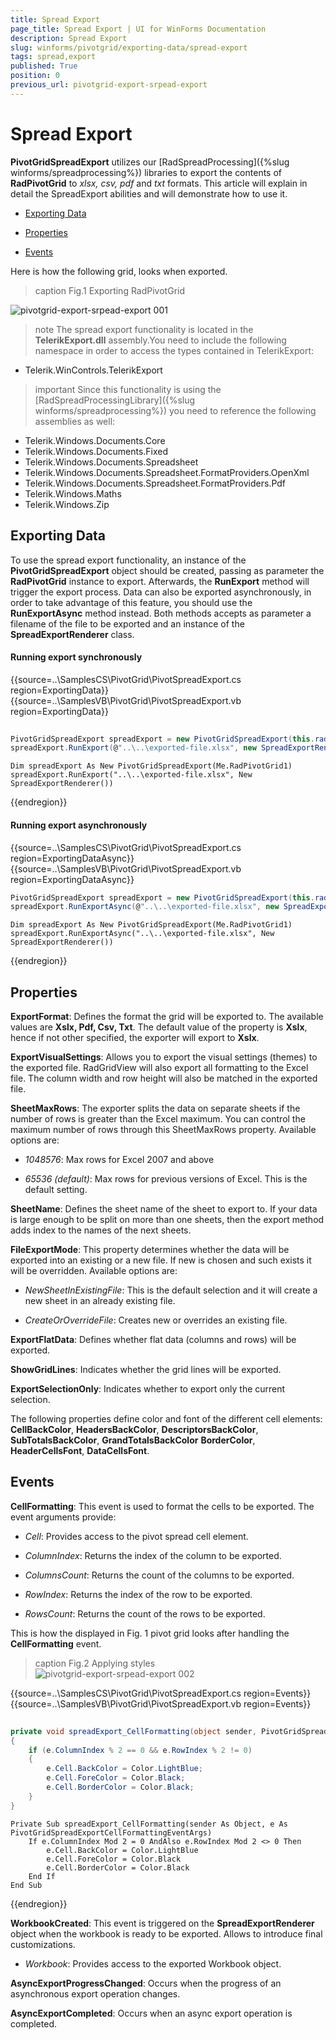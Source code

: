 ```yaml
---
title: Spread Export
page_title: Spread Export | UI for WinForms Documentation
description: Spread Export
slug: winforms/pivotgrid/exporting-data/spread-export
tags: spread,export
published: True
position: 0
previous_url: pivotgrid-export-srpead-export
---
```


# Spread Export

__PivotGridSpreadExport__ utilizes our [RadSpreadProcessing]({%slug winforms/spreadprocessing%}) libraries to export the contents of __RadPivotGrid__ to *xlsx, csv, pdf* and *txt* formats. This article will explain in detail the SpreadExport abilities and will demonstrate how to use it.

* [Exporting Data](#exporting-data)

* [Properties](#properties)

* [Events](#events)

Here is how the following grid, looks when exported.
      
>caption Fig.1 Exporting RadPivotGrid

![pivotgrid-export-srpead-export 001](images/pivotgrid-export-srpead-export001.png)

>note The spread export functionality is located in the __TelerikExport.dll__ assembly.You need to include the following namespace in order to access the types contained in TelerikExport:
* Telerik.WinControls.TelerikExport
>

>important Since this functionality is using the [RadSpreadProcessingLibrary]({%slug winforms/spreadprocessing%}) you need to reference the following assemblies as well:
* Telerik.Windows.Documents.Core
* Telerik.Windows.Documents.Fixed
* Telerik.Windows.Documents.Spreadsheet
* Telerik.Windows.Documents.Spreadsheet.FormatProviders.OpenXml
* Telerik.Windows.Documents.Spreadsheet.FormatProviders.Pdf
* Telerik.Windows.Maths
* Telerik.Windows.Zip
>


## Exporting Data

To use the spread export functionality, an instance of the __PivotGridSpreadExport__ object should be created, passing as parameter the __RadPivotGrid__ instance to export. Afterwards, the __RunExport__ method will trigger the export process. Data can also be exported asynchronously, in order to take advantage of this feature, you should use the __RunExportAsync__ method instead. Both methods accepts as parameter a filename of the file to be exported and an instance of the __SpreadExportRenderer__ class.

#### Running export synchronously

{{source=..\SamplesCS\PivotGrid\PivotSpreadExport.cs region=ExportingData}} 
{{source=..\SamplesVB\PivotGrid\PivotSpreadExport.vb region=ExportingData}} 

````C#
            
PivotGridSpreadExport spreadExport = new PivotGridSpreadExport(this.radPivotGrid1);
spreadExport.RunExport(@"..\..\exported-file.xlsx", new SpreadExportRenderer());

````
````VB.NET
Dim spreadExport As New PivotGridSpreadExport(Me.RadPivotGrid1)
spreadExport.RunExport("..\..\exported-file.xlsx", New SpreadExportRenderer())

````

{{endregion}}

#### Running export asynchronously

{{source=..\SamplesCS\PivotGrid\PivotSpreadExport.cs region=ExportingDataAsync}} 
{{source=..\SamplesVB\PivotGrid\PivotSpreadExport.vb region=ExportingDataAsync}} 

````C#
PivotGridSpreadExport spreadExport = new PivotGridSpreadExport(this.radPivotGrid1);
spreadExport.RunExportAsync(@"..\..\exported-file.xlsx", new SpreadExportRenderer());

````
````VB.NET
Dim spreadExport As New PivotGridSpreadExport(Me.RadPivotGrid1)
spreadExport.RunExportAsync("..\..\exported-file.xlsx", New SpreadExportRenderer())

````

{{endregion}}

## Properties

__ExportFormat__: Defines the format the grid will be exported to. The available values are __Xslx, Pdf, Csv, Txt__. The default value of the property is __Xslx__, hence if not other specified, the exporter will export to __Xslx__.

__ExportVisualSettings__: Allows you to export the visual settings (themes) to the exported file. RadGridView will also export all formatting to the Excel file. The column width and row height will also be matched in the exported file.

__SheetMaxRows__: Тhe exporter splits the data on separate sheets if the number of rows is greater than the Excel maximum. You can control the maximum number of rows through this SheetMaxRows property. Available options are:

* *1048576*: Max rows for Excel 2007 and above

* *65536 (default)*: Max rows for previous versions of Excel. This is the default setting.

__SheetName__: Defines the sheet name of the sheet to export to. If your data is large enough to be split on more than one sheets, then the export method adds index to the names of the next sheets.

__FileExportMode__: This property determines whether the data will be exported into an existing or a new file. If new is chosen and such exists it will be overridden. Available options are:

* *NewSheetInExistingFile*: This is the default selection and it will create a new sheet in an already existing file.

* *CreateOrOverrideFile*: Creates new or overrides an existing file.

__ExportFlatData__: Defines whether flat data (columns and rows) will be exported.

__ShowGridLines__: Indicates whether the grid lines will be exported.

__ExportSelectionOnly__: Indicates whether to export only the current selection.

The following properties define color and font of the different cell elements: __CellBackColor__, __HeadersBackColor__, __DescriptorsBackColor__, __SubTotalsBackColor__,  __GrandTotalsBackColor__ __BorderColor__, __HeaderCellsFont__, __DataCellsFont__.

## Events

__CellFormatting__: This event is used to format the cells to be exported. The event arguments provide: 

* *Cell*: Provides access to the pivot spread cell element. 

* *ColumnIndex*: Returns the index of the column to be exported. 

* *ColumnsCount*: Returns the count of the columns to be exported. 

* *RowIndex*: Returns the index of the row to be exported. 

* *RowsCount*: Returns the count of the rows to be exported. 

This is how the displayed in Fig. 1 pivot grid looks after handling the __CellFormatting__ event.
        
>caption Fig.2 Applying styles<br>![pivotgrid-export-srpead-export 002](images/pivotgrid-export-srpead-export002.png)

{{source=..\SamplesCS\PivotGrid\PivotSpreadExport.cs region=Events}} 
{{source=..\SamplesVB\PivotGrid\PivotSpreadExport.vb region=Events}} 

````C#
    
private void spreadExport_CellFormatting(object sender, PivotGridSpreadExportCellFormattingEventArgs e)
{
    if (e.ColumnIndex % 2 == 0 && e.RowIndex % 2 != 0)
    {
        e.Cell.BackColor = Color.LightBlue;
        e.Cell.ForeColor = Color.Black;
        e.Cell.BorderColor = Color.Black;
    }
}

````
````VB.NET
Private Sub spreadExport_CellFormatting(sender As Object, e As PivotGridSpreadExportCellFormattingEventArgs)
    If e.ColumnIndex Mod 2 = 0 AndAlso e.RowIndex Mod 2 <> 0 Then
        e.Cell.BackColor = Color.LightBlue
        e.Cell.ForeColor = Color.Black
        e.Cell.BorderColor = Color.Black
    End If
End Sub

````

{{endregion}}

__WorkbookCreated__:  This event is triggered on the __SpreadExportRenderer__ object when the workbook is ready to be exported. Allows to introduce final customizations.

* *Workbook*: Provides access to the exported Workbook object.

__AsyncExportProgressChanged__: Occurs when the progress of an asynchronous export operation changes.

__AsyncExportCompleted__: Occurs when an async export operation is completed.
